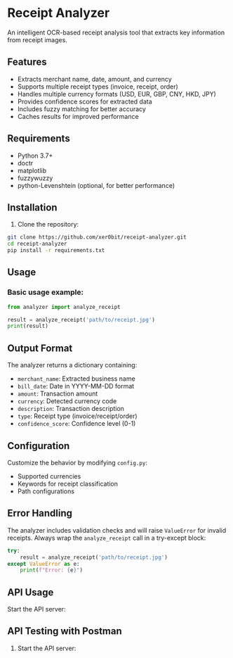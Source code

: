 # Receipt Analyzer

An intelligent OCR-based receipt analysis tool that extracts key information from receipt images.

## Features

- Extracts merchant name, date, amount, and currency
- Supports multiple receipt types (invoice, receipt, order)
- Handles multiple currency formats (USD, EUR, GBP, CNY, HKD, JPY)
- Provides confidence scores for extracted data
- Includes fuzzy matching for better accuracy
- Caches results for improved performance

## Requirements

- Python 3.7+
- doctr
- matplotlib
- fuzzywuzzy
- python-Levenshtein (optional, for better performance)

## Installation

1. Clone the repository:
```bash
git clone https://github.com/xer0bit/receipt-analyzer.git
cd receipt-analyzer
pip install -r requirements.txt
```

## Usage

### Basic usage example:

```python
from analyzer import analyze_receipt

result = analyze_receipt('path/to/receipt.jpg')
print(result)
```

## Output Format

The analyzer returns a dictionary containing:

- `merchant_name`: Extracted business name
- `bill_date`: Date in YYYY-MM-DD format
- `amount`: Transaction amount
- `currency`: Detected currency code
- `description`: Transaction description
- `type`: Receipt type (invoice/receipt/order)
- `confidence_score`: Confidence level (0-1)

## Configuration

Customize the behavior by modifying `config.py`:

- Supported currencies
- Keywords for receipt classification
- Path configurations

## Error Handling

The analyzer includes validation checks and will raise `ValueError` for invalid receipts. Always wrap the `analyze_receipt` call in a try-except block:

```python
try:
    result = analyze_receipt('path/to/receipt.jpg')
except ValueError as e:
    print(f"Error: {e}")
```

## API Usage

Start the API server:

## API Testing with Postman

1. Start the API server: